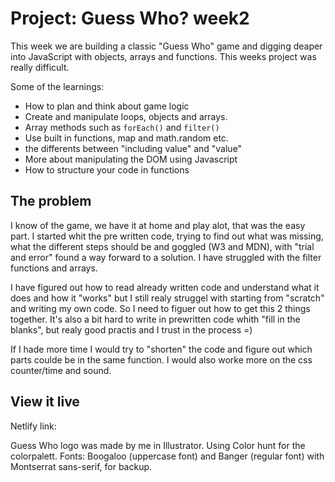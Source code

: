 # Project: Guess Who? week2

This week we are building a classic "Guess Who" game and digging deaper into JavaScript 
with objects, arrays and functions. This weeks project was really difficult.

Some of the learnings:

- How to plan and think about game logic
- Create and manipulate loops, objects and arrays.
- Array methods such as `forEach()` and `filter()`
- Use built in functions, map and math.random etc.
- the differents between "including value" and "value"
- More about manipulating the DOM using Javascript
- How to structure your code in functions


## The problem

I know of the game, we have it at home and play alot, that was the easy part. I started whit the pre written code, trying to find out what was missing, what the different steps should be and goggled (W3 and MDN), with "trial and error" found a way forward to a solution. I have struggled with the filter functions and arrays. 

I have figured out how to read already written code and understand what it does and how it "works" but I still realy struggel with starting from "scratch" and writing my own code. So I need to figuer out how to get this 
2 things together. It's also a bit hard to write in prewritten code whith "fill in the blanks", but realy good practis and I trust in the process =)

If I hade more time I would try to "shorten" the code and figure out which parts coulde be in the same function.
I would also worke more on the css counter/time and sound.

## View it live

Netlify link:

Guess Who logo was made by me in Illustrator.
Using Color hunt for the colorpalett.
Fonts: Boogaloo (uppercase font) and Banger (regular font) with Montserrat sans-serif, for backup.